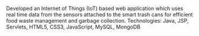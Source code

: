 Developed an Internet of Things (IoT) based web application which uses real time data from the sensors attached to the smart trash cans for efficient food waste management and garbage collection.
Technologies:  Java, JSP, Servlets, HTML5, CSS3, JavaScript, MySQL, MongoDB
